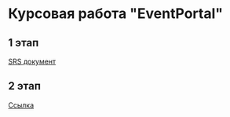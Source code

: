 # Курсовая работа "EventPortal"

## 1 этап
[SRS документ](srs_document.pdf)

## 2 этап
[Ссылка](stage2.md)